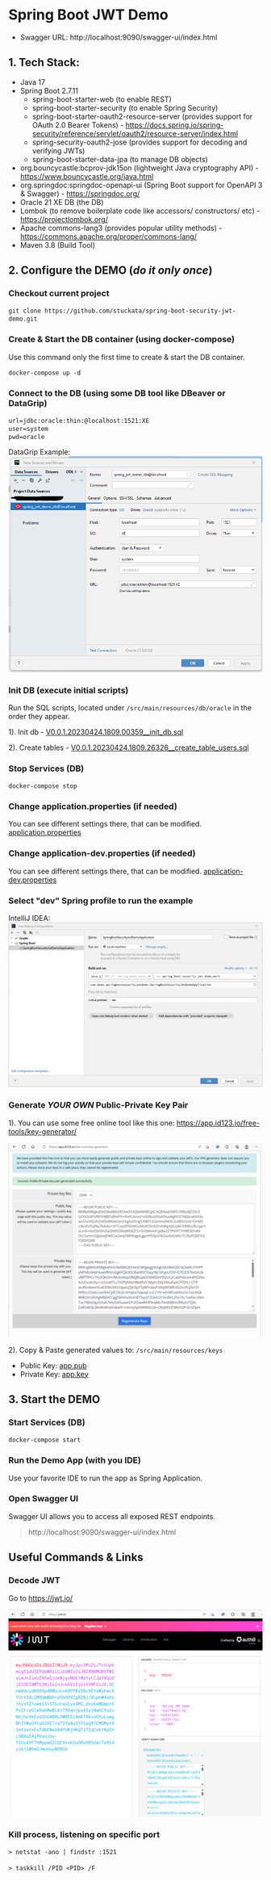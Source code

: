 # Spring Boot JWT Demo

- Swagger URL: http://localhost:9090/swagger-ui/index.html

## 1. Tech Stack:

- Java 17
- Spring Boot 2.7.11
  - spring-boot-starter-web (to enable REST)
  - spring-boot-starter-security (to enable Spring Security)
  - spring-boot-starter-oauth2-resource-server (provides support for OAuth 2.0 Bearer Tokens) - https://docs.spring.io/spring-security/reference/servlet/oauth2/resource-server/index.html
  - spring-security-oauth2-jose (provides support for decoding and verifying JWTs)
  - spring-boot-starter-data-jpa (to manage DB objects)
- org.bouncycastle:bcprov-jdk15on (lightweight Java cryptography API) - https://www.bouncycastle.org/java.html
- org.springdoc:springdoc-openapi-ui (Spring Boot support for OpenAPI 3 & Swagger) - https://springdoc.org/
- Oracle 21 XE DB (the DB)
- Lombok (to remove boilerplate code like accessors/ constructors/ etc) - https://projectlombok.org/
- Apache commons-lang3 (provides popular utility methods) - https://commons.apache.org/proper/commons-lang/
- Maven 3.8 (Build Tool)

## 2. Configure the DEMO (*do it only once*)

### Checkout current project

``` 
git clone https://github.com/stuckata/spring-boot-security-jwt-demo.git 
```

### Create & Start the DB container (using docker-compose)

Use this command only the first time to create & start the DB container.
``` 
docker-compose up -d 
```

### Connect to the DB (using some DB tool like DBeaver or DataGrip)

```properties
url=jdbc:oracle:thin:@localhost:1521:XE
user=system
pwd=oracle
```

DataGrip Example:
![DataGrip_Example.png](docs/DataGrip_Example.png)

### Init DB (execute initial scripts)

Run the SQL scripts, located under ```/src/main/resources/db/oracle``` in the order they appear.

1). Init
db - [V0.0.1.20230424.1809.00359__init_db.sql](src%2Fmain%2Fresources%2Fdb%2Foracle%2FV0.0.1.20230424.1809.00359__init_db.sql)

2). Create
tables - [V0.0.1.20230424.1809.26326__create_table_users.sql](src%2Fmain%2Fresources%2Fdb%2Foracle%2FV0.0.1.20230424.1809.26326__create_table_users.sql)

### Stop Services (DB)
``` 
docker-compose stop
```

### Change application.properties (if needed)

You can see different settings there, that can be modified.
[application.properties](src%2Fmain%2Fresources%2Fapplication.properties)

### Change application-dev.properties (if needed)

You can see different settings there, that can be modified.
[application-dev.properties](src%2Fmain%2Fresources%2Fapplication-dev.properties)

### Select "dev" Spring profile to run the example

IntelliJ IDEA:
![IntelliJ_IDEA_Profile_Selection.png](docs/IntelliJ_IDEA_Profile_Selection.png)

### Generate *YOUR OWN* Public-Private Key Pair

1). You can use some free online tool like this one:
https://app.id123.io/free-tools/key-generator/

![Key_Gen.png](docs/Key_Gen.png)

2). Copy & Paste generated values to: ```/src/main/resources/keys```

- Public Key: [app.pub](src%2Fmain%2Fresources%2Fkeys%2Fapp.pub)
- Private Key: [app.key](src%2Fmain%2Fresources%2Fkeys%2Fapp.key)

## 3. Start the DEMO

### Start Services (DB)
``` 
docker-compose start
```
### Run the Demo App (with you IDE)
Use your favorite IDE to run the app as Spring Application.

### Open Swagger UI
Swagger UI allows you to access all exposed REST endpoints.

> http://localhost:9090/swagger-ui/index.html


## Useful Commands & Links

### Decode JWT

Go to https://jwt.io/

![JWT_IO.png](docs/JWT_IO.png)

### Kill process, listening on specific port

```
> netstat -ano | findstr :1521

> taskkill /PID <PID> /F
```
